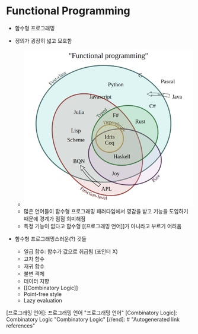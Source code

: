 # Functional Programming

- 함수형 프로그래밍

- 정의가 굉장히 넓고 모호함
  - ![Definition of Functional Programming](assets/definition-of-functional-programming.png)
  - 많은 언어들이 함수형 프로그래밍 패러다임에서 영감을 받고 기능을 도입하기 때문에 경계가 점점 희미해짐
  - 특정 기능이 없다고 함수형 [[프로그래밍 언어]]가 아니라고 부르기 어려움

- 함수형 프로그래밍스러운(?) 것들
  - 일급 함수: 함수가 값으로 취급됨 (포인터 X)
  - 고차 함수
  - 재귀 함수
  - 불변 객체
  - 데이터 지향
  - [[Combinatory Logic]]
  - Point-free style
  - Lazy evaluation

[//begin]: # "Autogenerated link references for markdown compatibility"
[프로그래밍 언어]: 프로그래밍 언어 "프로그래밍 언어"
[Combinatory Logic]: Combinatory Logic "Combinatory Logic"
[//end]: # "Autogenerated link references"